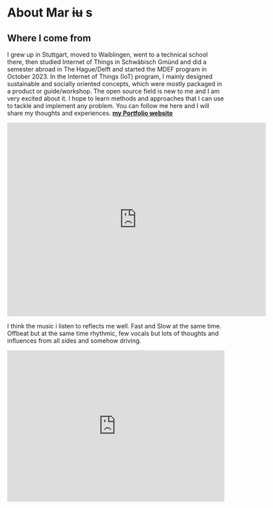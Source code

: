 # About Mar ~~iu~~ s

## Where I come from
I grew up in Stuttgart, moved to Waiblingen, went to a technical school there, then studied Internet of Things in Schwäbisch Gmünd and did a semester abroad in The Hague/Delft and started the MDEF program in October 2023. In the Internet of Things (IoT) program, I mainly designed sustainable and socially oriented concepts, which were mostly packaged in a product or guide/workshop. The open source field is new to me and I am very excited about it. I hope to learn methods and approaches that I can use to tackle and implement any problem.
You can follow me here and I will share my thoughts and experiences. 
**[my Portfolio website](https://www.mariusschairer.com/)**

<iframe src="https://www.google.com/maps/embed?pb=!1m52!1m12!1m3!1d5612207.895532166!2d0.7090036720426888!3d46.62012600706563!2m3!1f0!2f0!3f0!3m2!1i1024!2i768!4f13.1!4m37!3e0!4m5!1s0x4799db34c1ad8fd3%3A0x79d5c11c7791cfe4!2sStuttgart%2C%20Germany!3m2!1d48.7758459!2d9.1829321!4m5!1s0x4799c8aee152840b%3A0x4c4f056db689e927!2sWaiblingen%2C%20Germany!3m2!1d48.8293519!2d9.318573899999999!4m5!1s0x4799080b4400e09d%3A0x41ffd3c8d096fd0!2zU2Nod8OkYmlzY2ggR23DvG5kLCBHZXJtYW55!3m2!1d48.7994019!2d9.8045704!4m5!1s0x47c5b72f4298bd71%3A0x400de5a8d1e6c10!2sDen%20Haag%2C%20Netherlands!3m2!1d52.0704978!2d4.3006999!4m5!1s0x4799080b4400e09d%3A0x41ffd3c8d096fd0!2zU2Nod8OkYmlzY2ggR23DvG5kLCBHZXJtYW55!3m2!1d48.7994019!2d9.8045704!4m5!1s0x12a49816718e30e5%3A0x44b0fb3d4f47660a!2sBarcelona!3m2!1d41.3873974!2d2.168568!5e0!3m2!1sen!2ses!4v1699306066540!5m2!1sen!2ses" width="600" height="450" style="border:0;" allowfullscreen="" loading="lazy" referrerpolicy="no-referrer-when-downgrade"></iframe>

I think the music i listen to reflects me well. Fast and Slow at the same time. Offbeat but at the same time rhythmic, few vocals but lots of thoughts and influences from all sides and somehow driving. 
<iframe style="border-radius:0px" src="https://open.spotify.com/embed/playlist/6hfl8Ws2zd0xMwQdGiF8dG?utm_source=generator&theme=0" width="100%" height="352" frameBorder="0" allowfullscreen="" allow="autoplay; clipboard-write; encrypted-media; fullscreen; picture-in-picture" loading="lazy"></iframe>